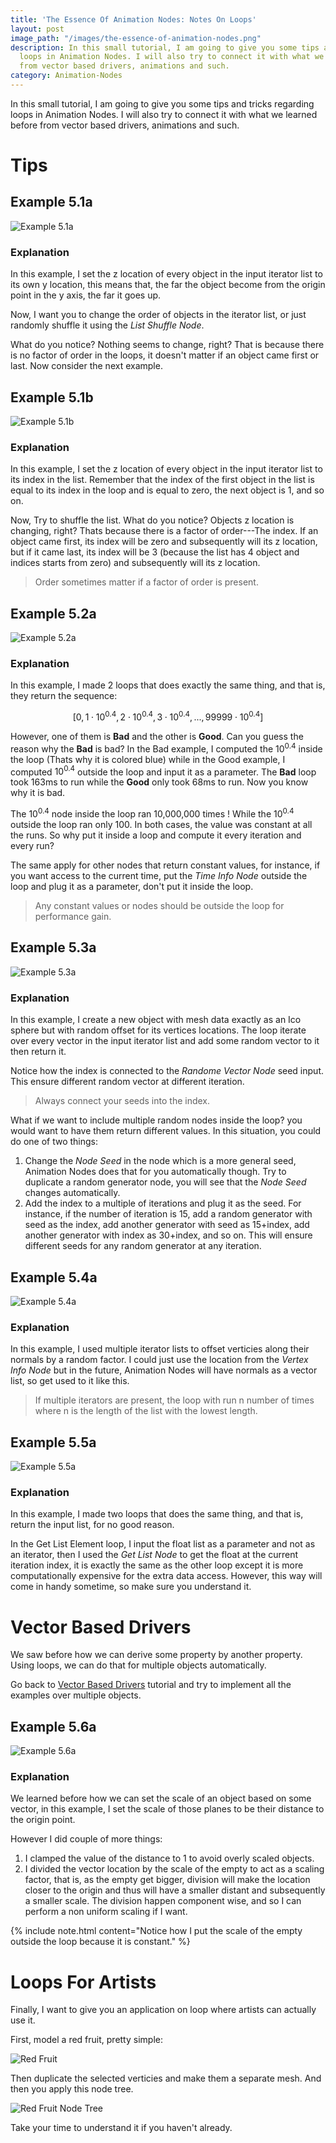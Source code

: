 ```yaml
---
title: 'The Essence Of Animation Nodes: Notes On Loops'
layout: post
image_path: "/images/the-essence-of-animation-nodes.png"
description: In this small tutorial, I am going to give you some tips and tricks regarding
  loops in Animation Nodes. I will also try to connect it with what we learned before
  from vector based drivers, animations and such.
category: Animation-Nodes
---
```


In this small tutorial, I am going to give you some tips and tricks regarding loops in Animation Nodes. I will also try to connect it with what we learned before from vector based drivers, animations and such.

# Tips

## Example 5.1a

![Example 5.1a](/images/the-essence-of-animation-nodes-notes-on-loops/example_5.1a.gif)

### Explanation

In this example, I set the z location of every object in the input iterator list to its own y location, this means that, the far the object become from the origin point in the y axis, the far it goes up.

Now, I want you to change the order of objects in the iterator list, or just randomly shuffle it using the *List Shuffle Node*.

What do you notice? Nothing seems to change, right? That is because there is no factor of order in the loops, it doesn't matter if an object came first or last. Now consider the next example.

## Example 5.1b

![Example 5.1b](/images/the-essence-of-animation-nodes-notes-on-loops/example_5.1b.gif)

### Explanation

In this example, I set the z location of every object in the input iterator list to its index in the list. Remember that the index of the first object in the list is equal to its index in the loop and is equal to zero, the next object is 1, and so on.

Now, Try to shuffle the list. What do you notice? Objects z location is changing, right? Thats because there is a factor of order---The index. If an object came first, its index will be zero and subsequently will its z location, but if it came last, its index will be 3 (because the list has 4 object and indices starts from zero) and subsequently will its z location.

> Order sometimes matter if a factor of order is present.

## Example 5.2a

![Example 5.2a](/images/the-essence-of-animation-nodes-notes-on-loops/example_5.2a.png)

### Explanation

In this example, I made 2 loops that does exactly the same thing, and that is, they return the sequence:

$$[0,1\cdot 10^{0.4},2\cdot 10^{0.4},3\cdot 10^{0.4}, ... , 99999\cdot 10^{0.4}]$$

However, one of them is **Bad** and the other is **Good**. Can you guess the reason why the **Bad** is bad? In the Bad example, I computed the $10^{0.4}$ inside the loop (Thats why it is colored blue) while in the Good example, I computed ${10}^{0.4}$ outside the loop and input it as a parameter. The **Bad** loop took 163ms to run while the **Good** only took 68ms to run. Now you know why it is bad. 

The ${10}^{0.4}$ node inside the loop ran 10,000,000 times ! While the ${10}^{0.4}$ outside the loop ran only 100. In both cases, the value was constant at all the runs. So why put it inside a loop and compute it every iteration and every run?

The same apply for other nodes that return constant values, for instance, if you want access to the current time, put the *Time Info Node* outside the loop and plug it as a parameter, don't put it inside the loop.

> Any constant values or nodes should be outside the loop for performance gain.

## Example 5.3a

![Example 5.3a](/images/the-essence-of-animation-nodes-notes-on-loops/example_5.3a.gif)

### Explanation

In this example, I create a new object with mesh data exactly as an Ico sphere but with random offset for its vertices locations. The loop iterate over every vector in the input iterator list and add some random vector to it then return it.

Notice how the index is connected to the *Randome Vector Node* seed input. This ensure different random vector at different iteration.

> Always connect your seeds into the index.

What if we want to include multiple random nodes inside the loop? you would want to have them return different values. In this situation, you could do one of two things:

1. Change the *Node Seed* in the node which is a more general seed, Animation Nodes does that for you automatically though. Try to duplicate a random generator node, you will see that the *Node Seed*  changes automatically.
2. Add the index to a multiple of iterations and plug it as the seed. For instance, if the number of iteration is 15, add a random generator with seed as the index, add another generator with seed as 15+index, add another generator with index as 30+index, and so on. This will ensure different seeds for any random generator at any iteration.

## Example 5.4a

![Example 5.4a](/images/the-essence-of-animation-nodes-notes-on-loops/example_5.4a.gif)

### Explanation

In this example, I used multiple iterator lists to offset verticies along their normals by a random factor. I could just use the location from the *Vertex Info Node* but in the future, Animation Nodes will have normals as a vector list, so get used to it like this.

> If multiple iterators are present, the loop with run n number of times where n is the length of the list with the lowest length.

## Example 5.5a

![Example 5.5a](/images/the-essence-of-animation-nodes-notes-on-loops/example_5.5a.png)

### Explanation

In this example, I made two loops that does the same thing, and that is, return the input list, for no good reason.

In the Get List Element loop, I input the float list as a parameter and not as an iterator, then I used the *Get List Node* to get the float at the current iteration index, it is exactly the same as the other loop except it is more computationally expensive for the extra data access. However, this way will come in handy sometime, so make sure you understand it.

# Vector Based Drivers
We saw before how we can derive some property by another property. Using loops, we can do that for multiple objects automatically.

Go back to [Vector Based Drivers](https://squircleart.github.io/animation-nodes/the-essense-of-animation-nodes-vector-based-drivers.html) tutorial and try to implement all the examples over multiple objects.

## Example 5.6a

![Example 5.6a](/images/the-essence-of-animation-nodes-notes-on-loops/example_5.6a.gif)

### Explanation

We learned before how we can set the scale of an object based on some vector, in this example, I set the scale of those planes to be their distance to the origin point.

However I did couple of more things:

1. I clamped the value of the distance to 1 to avoid overly scaled objects.
2. I divided the vector location by the scale of the empty to act as a scaling factor, that is, as the empty get bigger, division will make the location closer to the origin and thus will have a smaller distant and subsequently a smaller scale. The division happen component wise, and so I can perform a non uniform scaling if I want.

{% include note.html content="Notice how I put the scale of the empty outside the loop because it is constant." %}

# Loops For Artists
Finally, I want to give you an application on loop where artists can actually use it.

First, model a red fruit, pretty simple:

![Red Fruit](/images/the-essence-of-animation-nodes-notes-on-loops/red_fruit.gif)

Then duplicate the selected verticies and make them a separate mesh. And then you apply this node tree.

![Red Fruit Node Tree](/images/the-essence-of-animation-nodes-notes-on-loops/red_fruit_nodetree.png)

Take your time to understand it if you haven't already.




